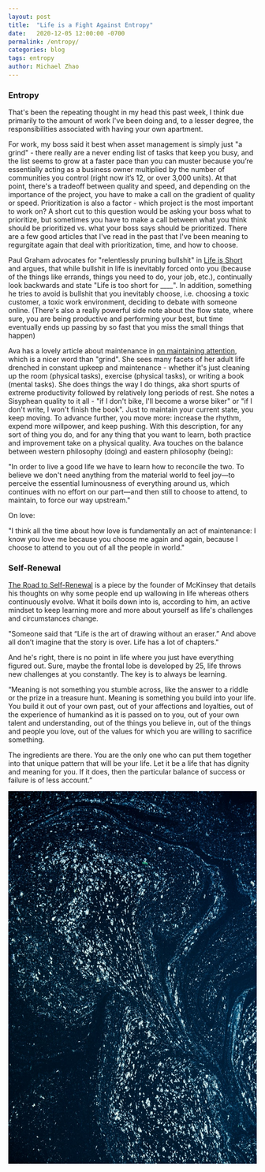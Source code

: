 ```yaml
---
layout: post
title:  "Life is a Fight Against Entropy"
date:   2020-12-05 12:00:00 -0700
permalink: /entropy/
categories: blog
tags: entropy
author: Michael Zhao
---
```

### Entropy
That's been the repeating thought in my head this past week, I think due primarily to the amount of work I've been doing and, to a lesser degree, the responsibilities associated with having your own apartment.

For work, my boss said it best when asset management is simply just "a grind" - there really are a never ending list of tasks that keep you busy, and the list seems to grow at a faster pace than you can muster because you’re essentially acting as a business owner multiplied by the number of communities you control (right now it’s 12, or over 3,000 units). At that point, there's a tradeoff between quality and speed, and depending on the importance of the project, you have to make a call on the gradient of quality or speed. Prioritization is also a factor - which project is the most important to work on? A short cut to this question would be asking your boss what to prioritize, but sometimes you have to make a call between what you think should be prioritized vs. what your boss says should be prioritized. There are a few good articles that I've read in the past that I've been meaning to regurgitate again that deal with prioritization, time, and how to choose.

Paul Graham advocates for "relentlessly pruning bullshit" in [Life is Short](http://www.paulgraham.com/vb.html) and argues, that while bullshit in life is inevitably forced onto you (because of the things like errands, things you need to do, your job, etc.), continually look backwards and state "Life is too short for ____". In addition, something he tries to avoid is bullshit that you inevitably choose, i.e. choosing a toxic customer, a toxic work environment, deciding to debate with someone online. (There's also a really powerful side note about the flow state, where sure, you are being productive and performing your best, but time eventually ends up passing by so fast that you miss the small things that happen)

Ava has a lovely article about maintenance in [on maintaining attention](https://ava.substack.com/p/on-maintaining-attention), which is a nicer word than "grind". She sees many facets of her adult life drenched in constant upkeep and maintenance - whether it's just cleaning up the room (physical tasks), exercise (physical tasks), or writing a book (mental tasks). She does things the way I do things, aka short spurts of extreme productivity followed by relatively long periods of rest. She notes a Sisyphean quality to it all - "if I don't bike, I'll become a worse biker" or "if I don't write, I won't finish the book". Just to maintain your current state, you keep moving. To advance further, you move more: increase the rhythm, expend more willpower, and keep pushing. With this description, for any sort of thing you do, and for any thing that you want to learn, both practice and improvement take on a physical quality. Ava touches on the balance between western philosophy (doing) and eastern philosophy (being):

"In order to live a good life we have to learn how to reconcile the two. To believe we don't need anything from the material world to feel joy—to perceive the essential luminousness of everything around us, which continues with no effort on our part—and then still to choose to attend, to maintain, to force our way upstream."

On love:

"I think all the time about how love is fundamentally an act of maintenance: I know you love me because you choose me again and again, because I choose to attend to you out of all the people in world."

### Self-Renewal
[The Road to Self-Renewal](https://medium.com/jvnto/the-road-to-self-renewal-bda7aa530dbe) is a piece by the founder of McKinsey that details his thoughts on why some people end up wallowing in life whereas others continuously evolve. What it boils down into is, according to him, an active mindset to keep learning more and more about yourself as life's challenges and circumstances change.

"Someone said that “Life is the art of drawing without an eraser.” And above all don’t imagine that the story is over. Life has a lot of chapters."

And he's right, there is no point in life where you just have everything figured out. Sure, maybe the frontal lobe is developed by 25, life throws new challenges at you constantly. The key is to always be learning.

“Meaning is not something you stumble across, like the answer to a riddle or the prize in a treasure hunt. Meaning is something you build into your life. You build it out of your own past, out of your affections and loyalties, out of the experience of humankind as it is passed on to you, out of your own talent and understanding, out of the things you believe in, out of the things and people you love, out of the values for which you are willing to sacrifice something.

The ingredients are there. You are the only one who can put them together into that unique pattern that will be your life. Let it be a life that has dignity and meaning for you. If it does, then the particular balance of success or failure is of less account.”

![image](/assets/images/entropy.jpg)
